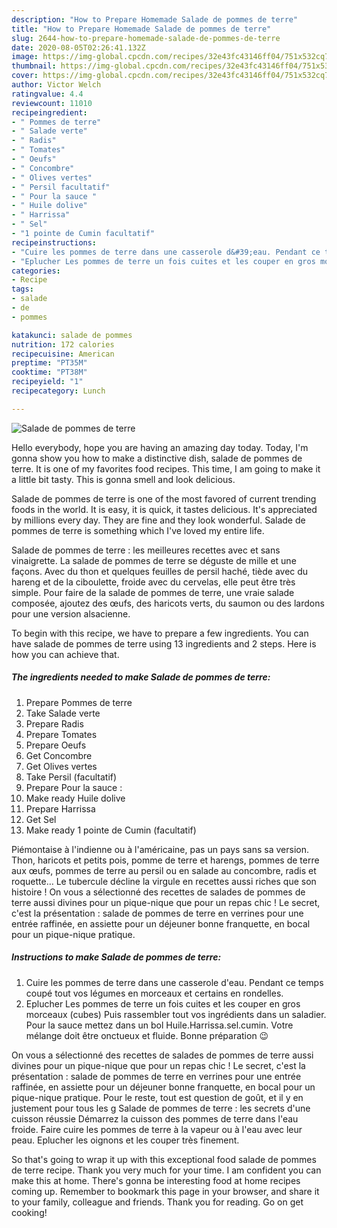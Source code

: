```yaml
---
description: "How to Prepare Homemade Salade de pommes de terre"
title: "How to Prepare Homemade Salade de pommes de terre"
slug: 2644-how-to-prepare-homemade-salade-de-pommes-de-terre
date: 2020-08-05T02:26:41.132Z
image: https://img-global.cpcdn.com/recipes/32e43fc43146ff04/751x532cq70/salade-de-pommes-de-terre-photo-principale-de-la-recette.jpg
thumbnail: https://img-global.cpcdn.com/recipes/32e43fc43146ff04/751x532cq70/salade-de-pommes-de-terre-photo-principale-de-la-recette.jpg
cover: https://img-global.cpcdn.com/recipes/32e43fc43146ff04/751x532cq70/salade-de-pommes-de-terre-photo-principale-de-la-recette.jpg
author: Victor Welch
ratingvalue: 4.4
reviewcount: 11010
recipeingredient:
- " Pommes de terre"
- " Salade verte"
- " Radis"
- " Tomates"
- " Oeufs"
- " Concombre"
- " Olives vertes"
- " Persil facultatif"
- " Pour la sauce "
- " Huile dolive"
- " Harrissa"
- " Sel"
- "1 pointe de Cumin facultatif"
recipeinstructions:
- "Cuire les pommes de terre dans une casserole d&#39;eau. Pendant ce temps coupé tout vos légumes en morceaux et certains en rondelles."
- "Eplucher Les pommes de terre un fois cuites et les couper en gros morceaux (cubes) Puis rassembler tout vos ingrédients dans un saladier. Pour la sauce mettez dans un bol Huile.Harrissa.sel.cumin. Votre mélange doit être onctueux et fluide. Bonne préparation 😉"
categories:
- Recipe
tags:
- salade
- de
- pommes

katakunci: salade de pommes 
nutrition: 172 calories
recipecuisine: American
preptime: "PT35M"
cooktime: "PT38M"
recipeyield: "1"
recipecategory: Lunch

---
```



![Salade de pommes de terre](https://img-global.cpcdn.com/recipes/32e43fc43146ff04/751x532cq70/salade-de-pommes-de-terre-photo-principale-de-la-recette.jpg)

Hello everybody, hope you are having an amazing day today. Today, I'm gonna show you how to make a distinctive dish, salade de pommes de terre. It is one of my favorites food recipes. This time, I am going to make it a little bit tasty. This is gonna smell and look delicious.

Salade de pommes de terre is one of the most favored of current trending foods in the world. It is easy, it is quick, it tastes delicious. It's appreciated by millions every day. They are fine and they look wonderful. Salade de pommes de terre is something which I've loved my entire life.

Salade de pommes de terre : les meilleures recettes avec et sans vinaigrette. La salade de pommes de terre se déguste de mille et une façons. Avec du thon et quelques feuilles de persil haché, tiède avec du hareng et de la ciboulette, froide avec du cervelas, elle peut être très simple. Pour faire de la salade de pommes de terre, une vraie salade composée, ajoutez des œufs, des haricots verts, du saumon ou des lardons pour une version alsacienne.


To begin with this recipe, we have to prepare a few ingredients. You can have salade de pommes de terre using 13 ingredients and 2 steps. Here is how you can achieve that.

<!--inarticleads1-->

##### The ingredients needed to make Salade de pommes de terre:

1. Prepare  Pommes de terre
1. Take  Salade verte
1. Prepare  Radis
1. Prepare  Tomates
1. Prepare  Oeufs
1. Get  Concombre
1. Get  Olives vertes
1. Take  Persil (facultatif)
1. Prepare  Pour la sauce :
1. Make ready  Huile dolive
1. Prepare  Harrissa
1. Get  Sel
1. Make ready 1 pointe de Cumin (facultatif)


Piémontaise à l&#39;indienne ou à l&#39;américaine, pas un pays sans sa version. Thon, haricots et petits pois, pomme de terre et harengs, pommes de terre aux œufs, pommes de terre au persil ou en salade au concombre, radis et roquette… Le tubercule décline la virgule en recettes aussi riches que son histoire ! On vous a sélectionné des recettes de salades de pommes de terre aussi divines pour un pique-nique que pour un repas chic ! Le secret, c&#39;est la présentation : salade de pommes de terre en verrines pour une entrée raffinée, en assiette pour un déjeuner bonne franquette, en bocal pour un pique-nique pratique. 

<!--inarticleads2-->

##### Instructions to make Salade de pommes de terre:

1. Cuire les pommes de terre dans une casserole d&#39;eau. Pendant ce temps coupé tout vos légumes en morceaux et certains en rondelles.
1. Eplucher Les pommes de terre un fois cuites et les couper en gros morceaux (cubes) Puis rassembler tout vos ingrédients dans un saladier. Pour la sauce mettez dans un bol Huile.Harrissa.sel.cumin. Votre mélange doit être onctueux et fluide. Bonne préparation 😉


On vous a sélectionné des recettes de salades de pommes de terre aussi divines pour un pique-nique que pour un repas chic ! Le secret, c&#39;est la présentation : salade de pommes de terre en verrines pour une entrée raffinée, en assiette pour un déjeuner bonne franquette, en bocal pour un pique-nique pratique. Pour le reste, tout est question de goût, et il y en justement pour tous les g Salade de pommes de terre : les secrets d&#39;une cuisson réussie Démarrez la cuisson des pommes de terre dans l&#39;eau froide. Faire cuire les pommes de terre à la vapeur ou à l&#39;eau avec leur peau. Eplucher les oignons et les couper très finement. 

So that's going to wrap it up with this exceptional food salade de pommes de terre recipe. Thank you very much for your time. I am confident you can make this at home. There's gonna be interesting food at home recipes coming up. Remember to bookmark this page in your browser, and share it to your family, colleague and friends. Thank you for reading. Go on get cooking!
